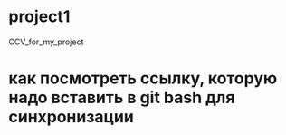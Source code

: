 # project1
CCV_for_my_project
# как посмотреть ссылку, которую надо вставить в git bash для синхронизации
